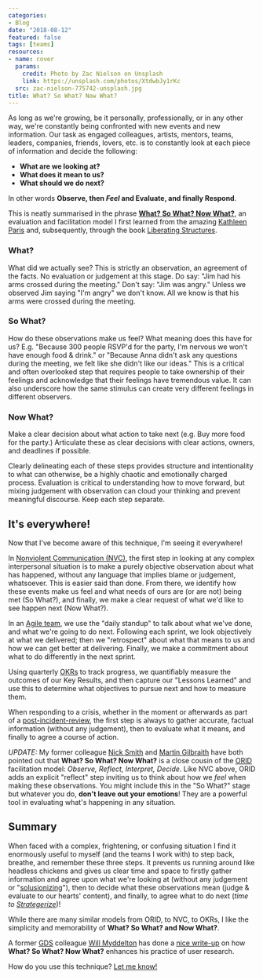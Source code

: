 ```yaml
---
categories:
- Blog
date: "2018-08-12"
featured: false
tags: [teams]
resources:
- name: cover
  params:
    credit: Photo by Zac Nielson on Unsplash
    link: https://unsplash.com/photos/XtdwbJy1rKc
  src: zac-nielson-775742-unsplash.jpg
title: What? So What? Now What?
---
```


As long as we're growing, be it personally, professionally, or in any other way, we're constantly being confronted with new events and new information. Our task as engaged colleagues, artists, mentors, teams, leaders, companies, friends, lovers, etc. is to constantly look at each piece of information and decide the following: 

>
* **What are we looking at?**
* **What does it mean to us?**
* **What should we do next?**

In other words **Observe, then _Feel_ and Evaluate, and finally Respond**.

This is neatly summarised in the phrase **<a href="http://www.liberatingstructures.com/9-what-so-what-now-what-w/">What? So What? Now What?</a>**, an evaluation and facilitation model I first learned from the amazing [Kathleen Paris](http://kathleenparis.com/) and, subsequently, through the book [Liberating Structures](http://www.liberatingstructures.com/).

### What?
What did we actually see? This is strictly an observation, an agreement of the facts. No evaluation or judgement at this stage. Do say: "Jim had his arms crossed during the meeting." Don't say: "Jim was angry." Unless we observed Jim saying "I'm angry" we don't know. All we know is that his arms were crossed during the meeting.

### So What?
How do these observations make us feel? What meaning does this have for us? E.g. "Because 300 people RSVP'd for the party, I'm nervous we won't have enough food & drink." or "Because Anna didn't ask any questions during the meeting, we felt like she didn't like our ideas." This is a critical and often overlooked step that requires people to take ownership of their feelings and acknowledge that their feelings have tremendous value. It can also underscore how the same stimulus can create very different feelings in different observers.

### Now What?
Make a clear decision about what action to take next (e.g. Buy more food for the party.) Articulate these as clear decisions with clear actions, owners, and deadlines if possible.


Clearly delineating each of these steps provides structure and intentionality to what can otherwise, be a highly chaotic and emotionally charged process. Evaluation is critical to understanding how to move forward, but mixing judgement with observation can cloud your thinking and prevent meaningful discourse. Keep each step separate.

## It's everywhere!
Now that I've become aware of this technique, I'm seeing it everywhere!

In <a href="/blog/nvc">Nonviolent Communication (NVC)</a>, the first step in looking at any complex interpersonal situation is to make a purely objective observation about what has happened, without any language that implies blame or judgement, whatsoever. This is easier said than done. From there, we identify how these events make us feel and what needs of ours are (or are not) being met (So What?), and finally, we make a clear request of what we'd like to see happen next (Now What?).

In an <a href="https://www.gov.uk/service-manual/agile-delivery" target="_blank">Agile team</a>, we use the "daily standup" to talk about what we've done, and what we're going to do next. Following each sprint, we look objectively at what we delivered; then we "retrospect" about what that means to us and how we can get better at delivering. Finally, we make a commitment about what to do differently in the next sprint.

Using quarterly <a href="/blog/running-an-okr-setting-workshop/">OKRs</a> to track progress, we quantifiably measure the outcomes of our Key Results, and then capture our "Lessons Learned" and use this to determine what objectives to pursue next and how to measure them.

When responding to a crisis, whether in the moment or afterwards as part of a [post-incident-review](https://github.com/etsy/DebriefingFacilitationGuide/tree/master/guide), the first step is always to gather accurate, factual information (without any judgement), then to evaluate what it means, and finally to agree a course of action.

_UPDATE:_ My former colleague <a href="https://twitter.com/twitrnick" target="_blank">Nick Smith</a> and [Martin Gilbraith](https://martingilbraith.com/) have both pointed out that **What? So What? Now What?** is a close cousin of the [ORID](https://www.betterevaluation.org/en/evaluation-options/orid) facilitation model: _Observe, Reflect, Interpret, Decide_. Like NVC above, ORID adds an explicit "reflect" step inviting us to think about how we _feel_ when making these observations. You might include this in the "So What?" stage but whatever you do, **don't leave out your emotions**! They are a powerful tool in evaluating what's happening in any situation.

## Summary

When faced with a complex, frightening, or confusing situation I find it enormously useful to myself (and the teams I work with) to step back, breathe, and remember these three steps. It prevents us running around like headless chickens and gives us clear time and space to firstly gather information and agree upon what we're looking at (without any judgement or "[solusionizing](https://www.urbandictionary.com/define.php?term=solutionizing)"), then to decide what these observations mean (judge & evaluate to our hearts' content), and finally, to agree what to do next (_time to [Strategerize](https://en.wikipedia.org/wiki/Strategery)_)!

While there are many similar models from ORID, to NVC, to OKRs, I like the simplicity and memorability of **What? So What? and Now What?**.

A former [GDS](https://gds.blog.gov.uk/about/) colleague [Will Myddelton](http://www.myddelton.co.uk/about/) has done a [nice write-up](http://www.myddelton.co.uk/blog/what-so-what-now-what) on how **What? So What? Now What?** enhances his practice of user research.

How do you use this technique? <a href="/contact">Let me know!</a>
